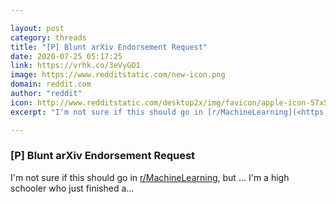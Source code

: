 ```yaml
---

layout: post
category: threads
title: "[P] Blunt arXiv Endorsement Request"
date: 2020-07-25 05:17:25
link: https://vrhk.co/3eVyGO1
image: https://www.redditstatic.com/new-icon.png
domain: reddit.com
author: "reddit"
icon: http://www.redditstatic.com/desktop2x/img/favicon/apple-icon-57x57.png
excerpt: "I'm not sure if this should go in [r/MachineLearning](<https://www.reddit.com/r/MachineLearning/>), but ... I'm a high schooler who just finished a..."

---
```


### [P] Blunt arXiv Endorsement Request

I'm not sure if this should go in [r/MachineLearning](<https://www.reddit.com/r/MachineLearning/>), but ... I'm a high schooler who just finished a...